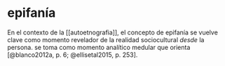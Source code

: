 # epifanía
En el contexto de la [[autoetnografia]], el concepto de epifanía se vuelve clave como momento revelador de la realidad sociocultural *desde* la persona. se toma como momento analítico medular que orienta [@blanco2012a, p. 6; @ellisetal2015, p. 253].
